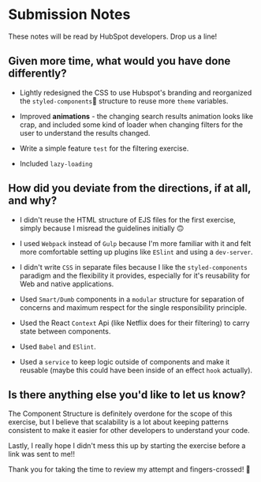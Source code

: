# Submission Notes

These notes will be read by HubSpot developers. Drop us a line!

## Given more time, what would you have done differently?

- Lightly redesigned the CSS to use Hubspot's branding and reorganized the `styled-components`💅 structure to reuse more `theme` variables.

- Improved **animations** - the changing search results animation looks like crap, and included some kind of loader when changing filters for the user to understand the results changed.

- Write a simple feature `test` for the filtering exercise.

- Included `lazy-loading`

## How did you deviate from the directions, if at all, and why?

- I didn't reuse the HTML structure of EJS files for the first exercise, simply because I misread the guidelines initially 🙃

- I used `Webpack` instead of `Gulp` because I'm more familiar with it and felt more comfortable setting up plugins like `ESlint` and using a `dev-server`.

- I didn't write `CSS` in separate files because I like the `styled-components` paradigm and the flexibility it provides, especially for it's reusability for Web and native applications.

- Used `Smart/Dumb` components in a `modular` structure for separation of concerns and maximum respect for the single responsibility principle.

- Used the React `Context` Api (like Netflix does for their filtering) to carry state between components.

- Used `Babel` and `ESlint`.

- Used a `service` to keep logic outside of components and make it reusable (maybe this could have been inside of an effect `hook` actually).

## Is there anything else you'd like to let us know?

The Component Structure is definitely overdone for the scope of this exercise, but I believe that scalability is a lot about keeping patterns consistent to make it easier for other developers to understand your code.

Lastly, I really hope I didn't mess this up by starting the exercise before a link was sent to me!!

Thank you for taking the time to review my attempt and fingers-crossed! 🤞
